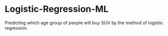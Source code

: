# Logistic-Regression-ML
Predicting which age group of people will buy SUV by the method of logistic regression.

